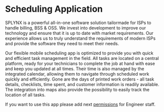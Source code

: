Scheduling Application
=========

SPLYNX is a powerful all-in-one software solution tailormade for ISPs to handle billing, BSS & OSS. We invest into development to improve our technology and ensure that it is up to date with market requirements. Our experience allows us to truly understand the requirements of modern ISPs and provide the software they need to meet their needs.

Our flexible mobile scheduling app is optimized to provide you with quick and efficient task management in the field. All tasks are located on a central platform, ready for your technicians to complete the job at hand with ease and keep you updated at all times. Their time is also managed by the integrated calendar, allowing them to navigate through scheduled work quickly and efficiently. Gone are the days of printed work orders - all task details, checklists, time spent, and customer information is readily available. The integration into maps also provide the possibility to easily track the location of all tasks.

If you want to use this app please add next [permissions](apps/scheduler_app/scheduler_app_permissions/scheduler_app_permissions.md) for Engineer staff.


